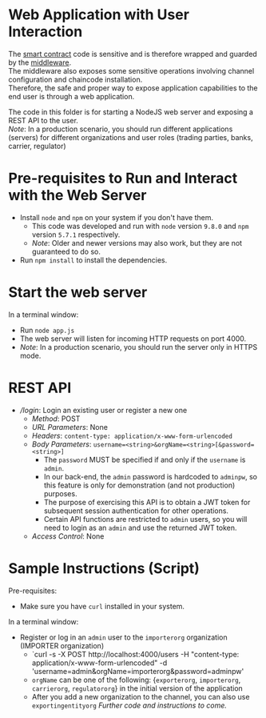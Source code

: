 # Web Application with User Interaction 
The [smart contract](../chaincode/) code is sensitive and is therefore wrapped and guarded by the [middleware](../middleware).   
The middleware also exposes some sensitive operations involving channel configuration and chaincode installation.   
Therefore, the safe and proper way to expose application capabilities to the end user is through a web application.   

The code in this folder is for starting a NodeJS web server and exposing a REST API to the user.   
_Note_: In a production scenario, you should run different applications (servers) for different organizations and user roles (trading parties, banks, carrier, regulator)

# Pre-requisites to Run and Interact with the Web Server
- Install `node` and `npm` on your system if you don't have them.
  * This code was developed and run with `node` version `9.8.0` and `npm` version `5.7.1` respectively.
  * _Note_: Older and newer versions may also work, but they are not guaranteed to do so.
- Run `npm install` to install the dependencies.

# Start the web server
In a terminal window:
- Run `node app.js`
- The web server will listen for incoming HTTP requests on port 4000.
- _Note_: In a production scenario, you should run the server only in HTTPS mode.

# REST API
- */login*: Login an existing user or register a new one
  * _Method_: POST
  * _URL Parameters_: None
  * _Headers_: `content-type: application/x-www-form-urlencoded`
  * _Body Parameters_: `username=<string>&orgName=<string>[&password=<string>]`
    * The `password` MUST be specified if and only if the `username` is `admin`.
    * In our back-end, the `admin` password is hardcoded to `adminpw`, so this feature is only for demonstration (and not production) purposes.
    * The purpose of exercising this API is to obtain a JWT token for subsequent session authentication for other operations.
    * Certain API functions are restricted to `admin` users, so you will need to login as an `admin` and use the returned JWT token.
  * _Access Control_: None

# Sample Instructions (Script)
Pre-requisites:
- Make sure you have `curl` installed in your system.

In a terminal window:
- Register or log in an `admin` user to the `importerorg` organization (IMPORTER organization)
  * `curl -s -X POST http://localhost:4000/users -H "content-type: application/x-www-form-urlencoded" -d 'username=admin&orgName=importerorg&password=adminpw'
  * `orgName` can be one of the following: {`exporterorg`, `importerorg`, `carrierorg`, `regulatororg`} in the initial version of the application
  * After you add a new organization to the channel, you can also use `exportingentityorg`
_Further code and instructions to come._
